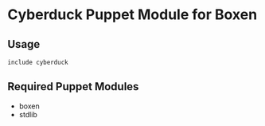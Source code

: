 # Cyberduck Puppet Module for Boxen

## Usage

```puppet
include cyberduck
```

## Required Puppet Modules

* boxen
* stdlib

